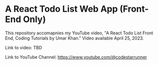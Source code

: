 # A React Todo List Web App (Front-End Only)

This repository accomapnies my YouTube video, "A React Todo List Front End, Coding Tutorials by Umar Khan."
Video available April 25, 2023.

Link to video: TBD

Link to YouTube Channel:
https://www.youtube.com/@codestarrunner
